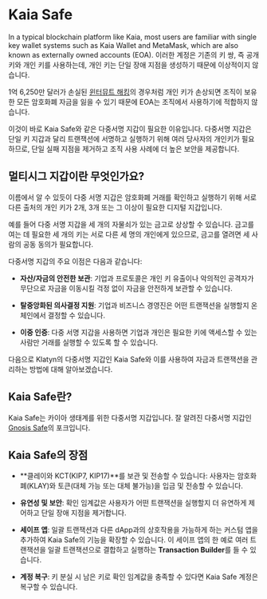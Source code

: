 # Kaia Safe

In a typical blockchain platform like Kaia, most users are familiar with single key wallet systems such as Kaia Wallet and MetaMask, which are also known as externally owned accounts (EOA). 이러한 계정은 기존의 키 쌍, 즉 공개 키와 개인 키를 사용하는데, 개인 키는 단일 장애 지점을 생성하기 때문에 이상적이지 않습니다.

1억 6,250만 달러가 손실된 [윈터뮤트 해킹](https://www.certik.com/resources/blog/uGiY0j3hwOzQOMcDPGoz9-wintermute-hack-)의 경우처럼 개인 키가 손상되면 조직이 보유한 모든 암호화폐 자금을 잃을 수 있기 때문에 EOA는 조직에서 사용하기에 적합하지 않습니다.

이것이 바로 Kaia Safe와 같은 다중서명 지갑이 필요한 이유입니다. 다중서명 지갑은 단일 키 지갑과 달리 트랜잭션에 서명하고 실행하기 위해 여러 당사자의 개인키가 필요하므로, 단일 실패 지점을 제거하고 조직 사용 사례에 더 높은 보안을 제공합니다.

## 멀티시그 지갑이란 무엇인가요? <a id="What are Multisig Wallets"></a>

이름에서 알 수 있듯이 다중 서명 지갑은 암호화폐 거래를 확인하고 실행하기 위해 서로 다른 출처의 개인 키가 2개, 3개 또는 그 이상이 필요한 디지털 지갑입니다.

예를 들어 다중 서명 지갑을 세 개의 자물쇠가 있는 금고로 상상할 수 있습니다. 금고를 여는 데 필요한 세 개의 키는 서로 다른 세 명의 개인에게 있으므로, 금고를 열려면 세 사람의 공동 동의가 필요합니다.

다중서명 지갑의 주요 이점은 다음과 같습니다:

- **자산/자금의 안전한 보관**: 기업과 프로토콜은 개인 키 유출이나 악의적인 공격자가 무단으로 자금을 이동시킬 걱정 없이 자금을 안전하게 보관할 수 있습니다.

- **탈중앙화된 의사결정 지원**: 기업과 비즈니스 경영진은 어떤 트랜잭션을 실행할지 온체인에서 결정할 수 있습니다.

- **이중 인증**: 다중 서명 지갑을 사용하면 기업과 개인은 필요한 키에 액세스할 수 있는 사람만 거래를 실행할 수 있도록 할 수 있습니다.

다음으로 Klatyn의 다중서명 지갑인 Kaia Safe와 이를 사용하여 자금과 트랜잭션을 관리하는 방법에 대해 알아보겠습니다.

## Kaia Safe란? <a id="What is Kaia Safe"></a>

Kaia Safe는 카이아 생태계를 위한 다중서명 지갑입니다. 잘 알려진 다중서명 지갑인 [Gnosis Safe](https://gnosis-safe.io/)의 포크입니다.

## Kaia Safe의 장점 <a id="Benefits of Kaia Safe"></a>

- \*\*클레이와 KCT(KIP7, KIP17)\*\*를 보관 및 전송할 수 있습니다: 사용자는 암호화폐(KLAY)와 토큰(대체 가능 또는 대체 불가능)을 입금 및 전송할 수 있습니다.

- **유연성 및 보안**: 확인 임계값은 사용자가 어떤 트랜잭션을 실행할지 더 유연하게 제어하고 단일 장애 지점을 제거합니다.

- **세이프 앱**: 일괄 트랜잭션과 다른 dApp과의 상호작용을 가능하게 하는 커스텀 앱을 추가하여 Kaia Safe의 기능을 확장할 수 있습니다. 이 세이프 앱의 한 예로 여러 트랜잭션을 일괄 트랜잭션으로 결합하고 실행하는 **Transaction Builder**를 들 수 있습니다.

- **계정 복구**: 키 분실 시 남은 키로 확인 임계값을 충족할 수 있다면 Kaia Safe 계정은 복구할 수 있습니다.